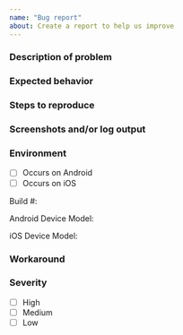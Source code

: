 ```yaml
---
name: "Bug report"
about: Create a report to help us improve
---
```

<!-- Thank you for reporting a bug in BC Wallet. Please fill in as much of the template below as you can. -->

### Description of problem

### Expected behavior

### Steps to reproduce

### Screenshots and/or log output

### Environment
- [ ] Occurs on Android
- [ ] Occurs on iOS

Build #:

Android Device Model: 

iOS Device Model: 

### Workaround

### Severity
- [ ] High
- [ ] Medium
- [ ] Low